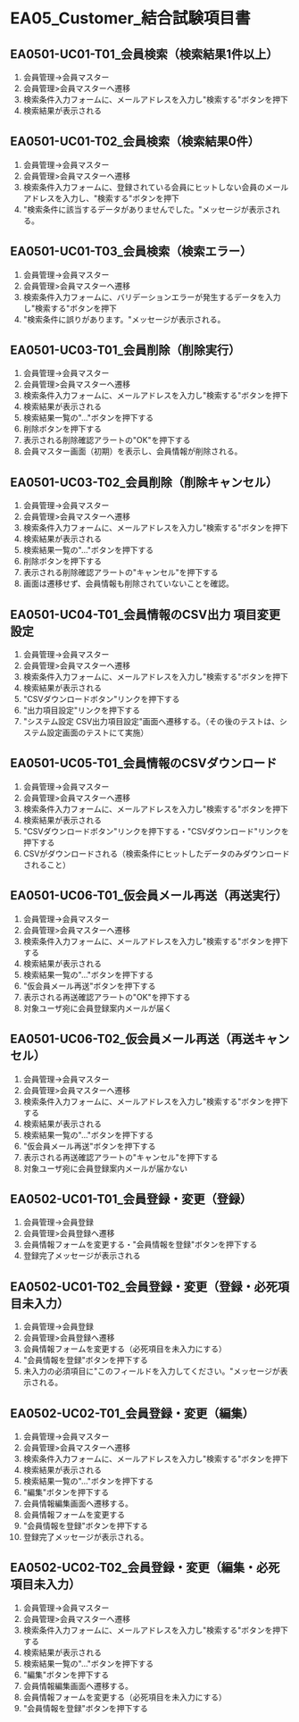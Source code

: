 # EA05_Customer_結合試験項目書

## EA0501-UC01-T01_会員検索（検索結果1件以上）

1. 会員管理→会員マスター
1. 会員管理>会員マスターへ遷移
1. 検索条件入力フォームに、メールアドレスを入力し"検索する"ボタンを押下
1. 検索結果が表示される

## EA0501-UC01-T02_会員検索（検索結果0件）

1. 会員管理→会員マスター
1. 会員管理>会員マスターへ遷移
1. 検索条件入力フォームに、登録されている会員にヒットしない会員のメールアドレスを入力し、"検索する"ボタンを押下
1. "検索条件に該当するデータがありませんでした。"メッセージが表示される。

## EA0501-UC01-T03_会員検索（検索エラー）

1. 会員管理→会員マスター
1. 会員管理>会員マスターへ遷移
1. 検索条件入力フォームに、バリデーションエラーが発生するデータを入力し"検索する"ボタンを押下
1. "検索条件に誤りがあります。"メッセージが表示される。

## EA0501-UC03-T01_会員削除（削除実行）

1. 会員管理→会員マスター
1. 会員管理>会員マスターへ遷移
1. 検索条件入力フォームに、メールアドレスを入力し"検索する"ボタンを押下
1. 検索結果が表示される
1. 検索結果一覧の"…"ボタンを押下する
1. 削除ボタンを押下する
1. 表示される削除確認アラートの"OK"を押下する
1. 会員マスター画面（初期）を表示し、会員情報が削除される。

## EA0501-UC03-T02_会員削除（削除キャンセル）

1. 会員管理→会員マスター
1. 会員管理>会員マスターへ遷移
1. 検索条件入力フォームに、メールアドレスを入力し"検索する"ボタンを押下
1. 検索結果が表示される
1. 検索結果一覧の"…"ボタンを押下する
1. 削除ボタンを押下する
1. 表示される削除確認アラートの"キャンセル"を押下する
1. 画面は遷移せず、会員情報も削除されていないことを確認。

## EA0501-UC04-T01_会員情報のCSV出力 項目変更設定

1. 会員管理→会員マスター
1. 会員管理>会員マスターへ遷移
1. 検索条件入力フォームに、メールアドレスを入力し"検索する"ボタンを押下
1. 検索結果が表示される
1. "CSVダウンロードボタン"リンクを押下する
1. "出力項目設定"リンクを押下する
1. "システム設定 CSV出力項目設定"画面へ遷移する。（その後のテストは、システム設定画面のテストにて実施）

## EA0501-UC05-T01_会員情報のCSVダウンロード

1. 会員管理→会員マスター
1. 会員管理>会員マスターへ遷移
1. 検索条件入力フォームに、メールアドレスを入力し"検索する"ボタンを押下
1. 検索結果が表示される
1. "CSVダウンロードボタン"リンクを押下する・"CSVダウンロード"リンクを押下する
1. CSVがダウンロードされる（検索条件にヒットしたデータのみダウンロードされること）

## EA0501-UC06-T01_仮会員メール再送（再送実行）

1. 会員管理→会員マスター
1. 会員管理>会員マスターへ遷移
1. 検索条件入力フォームに、メールアドレスを入力し"検索する"ボタンを押下する
1. 検索結果が表示される
1. 検索結果一覧の"…"ボタンを押下する
1. "仮会員メール再送"ボタンを押下する
1. 表示される再送確認アラートの"OK"を押下する
1. 対象ユーザ宛に会員登録案内メールが届く

## EA0501-UC06-T02_仮会員メール再送（再送キャンセル）

1. 会員管理→会員マスター
1. 会員管理>会員マスターへ遷移
1. 検索条件入力フォームに、メールアドレスを入力し"検索する"ボタンを押下する
1. 検索結果が表示される
1. 検索結果一覧の"…"ボタンを押下する
1. "仮会員メール再送"ボタンを押下する
1. 表示される再送確認アラートの"キャンセル"を押下する
1. 対象ユーザ宛に会員登録案内メールが届かない

## EA0502-UC01-T01_会員登録・変更（登録）

1. 会員管理→会員登録
1. 会員管理>会員登録へ遷移
1. 会員情報フォームを変更する・"会員情報を登録"ボタンを押下する
1. 登録完了メッセージが表示される

## EA0502-UC01-T02_会員登録・変更（登録・必死項目未入力）

1. 会員管理→会員登録
1. 会員管理>会員登録へ遷移
1. 会員情報フォームを変更する（必死項目を未入力にする）
1. "会員情報を登録"ボタンを押下する
1. 未入力の必須項目に"このフィールドを入力してください。"メッセージが表示される。

## EA0502-UC02-T01_会員登録・変更（編集）

1. 会員管理→会員マスター
1. 会員管理>会員マスターへ遷移
1. 検索条件入力フォームに、メールアドレスを入力し"検索する"ボタンを押下
1. 検索結果が表示される
1. 検索結果一覧の"…"ボタンを押下する
1. "編集"ボタンを押下する
1. 会員情報編集画面へ遷移する。
1. 会員情報フォームを変更する
1. "会員情報を登録"ボタンを押下する
1. 登録完了メッセージが表示される。

## EA0502-UC02-T02_会員登録・変更（編集・必死項目未入力）

1. 会員管理→会員マスター
1. 会員管理>会員マスターへ遷移
1. 検索条件入力フォームに、メールアドレスを入力し"検索する"ボタンを押下する
1. 検索結果が表示される
1. 検索結果一覧の"…"ボタンを押下する
1. "編集"ボタンを押下する
1. 会員情報編集画面へ遷移する。
1. 会員情報フォームを変更する（必死項目を未入力にする）
1. "会員情報を登録"ボタンを押下する

